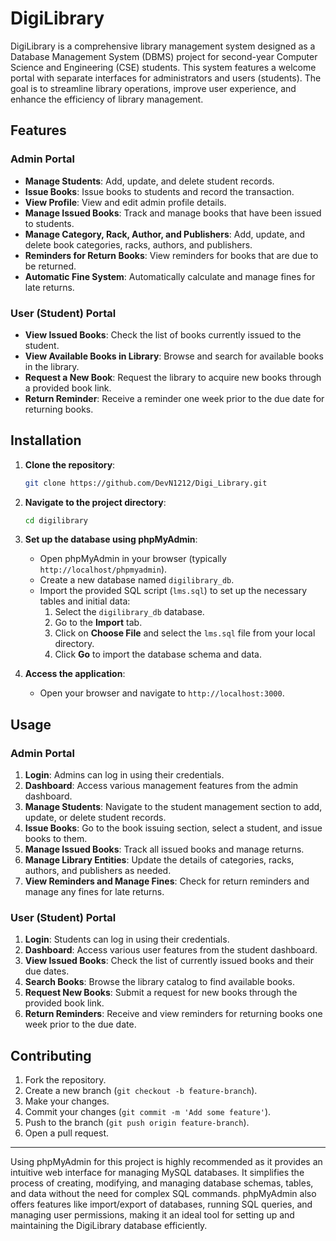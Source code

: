 # DigiLibrary

DigiLibrary is a comprehensive library management system designed as a Database Management System (DBMS) project for second-year Computer Science and Engineering (CSE) students. This system features a welcome portal with separate interfaces for administrators and users (students). The goal is to streamline library operations, improve user experience, and enhance the efficiency of library management.

## Features

### Admin Portal
- **Manage Students**: Add, update, and delete student records.
- **Issue Books**: Issue books to students and record the transaction.
- **View Profile**: View and edit admin profile details.
- **Manage Issued Books**: Track and manage books that have been issued to students.
- **Manage Category, Rack, Author, and Publishers**: Add, update, and delete book categories, racks, authors, and publishers.
- **Reminders for Return Books**: View reminders for books that are due to be returned.
- **Automatic Fine System**: Automatically calculate and manage fines for late returns.

### User (Student) Portal
- **View Issued Books**: Check the list of books currently issued to the student.
- **View Available Books in Library**: Browse and search for available books in the library.
- **Request a New Book**: Request the library to acquire new books through a provided book link.
- **Return Reminder**: Receive a reminder one week prior to the due date for returning books.

## Installation

1. **Clone the repository**:
    ```sh
    git clone https://github.com/DevN1212/Digi_Library.git
    ```
2. **Navigate to the project directory**:
    ```sh
    cd digilibrary
    ```
3. **Set up the database using phpMyAdmin**:
    - Open phpMyAdmin in your browser (typically `http://localhost/phpmyadmin`).
    - Create a new database named `digilibrary_db`.
    - Import the provided SQL script (`lms.sql`) to set up the necessary tables and initial data:
      1. Select the `digilibrary_db` database.
      2. Go to the **Import** tab.
      3. Click on **Choose File** and select the `lms.sql` file from your local directory.
      4. Click **Go** to import the database schema and data.
         
4. **Access the application**:
    - Open your browser and navigate to `http://localhost:3000`.

## Usage

### Admin Portal
1. **Login**: Admins can log in using their credentials.
2. **Dashboard**: Access various management features from the admin dashboard.
3. **Manage Students**: Navigate to the student management section to add, update, or delete student records.
4. **Issue Books**: Go to the book issuing section, select a student, and issue books to them.
5. **Manage Issued Books**: Track all issued books and manage returns.
6. **Manage Library Entities**: Update the details of categories, racks, authors, and publishers as needed.
7. **View Reminders and Manage Fines**: Check for return reminders and manage any fines for late returns.

### User (Student) Portal
1. **Login**: Students can log in using their credentials.
2. **Dashboard**: Access various user features from the student dashboard.
3. **View Issued Books**: Check the list of currently issued books and their due dates.
4. **Search Books**: Browse the library catalog to find available books.
5. **Request New Books**: Submit a request for new books through the provided book link.
6. **Return Reminders**: Receive and view reminders for returning books one week prior to the due date.

## Contributing

1. Fork the repository.
2. Create a new branch (`git checkout -b feature-branch`).
3. Make your changes.
4. Commit your changes (`git commit -m 'Add some feature'`).
5. Push to the branch (`git push origin feature-branch`).
6. Open a pull request.


---

Using phpMyAdmin for this project is highly recommended as it provides an intuitive web interface for managing MySQL databases. It simplifies the process of creating, modifying, and managing database schemas, tables, and data without the need for complex SQL commands. phpMyAdmin also offers features like import/export of databases, running SQL queries, and managing user permissions, making it an ideal tool for setting up and maintaining the DigiLibrary database efficiently.
